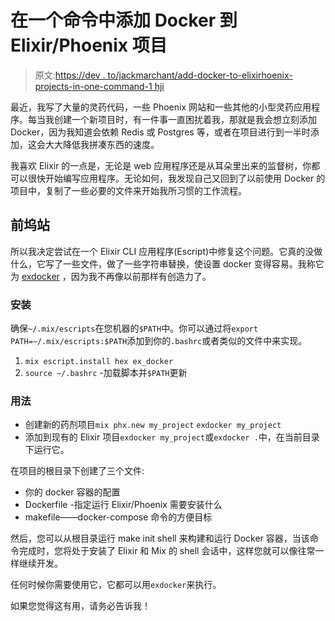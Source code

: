 # 在一个命令中添加 Docker 到 Elixir/Phoenix 项目

> 原文:[https://dev . to/jackmarchant/add-docker-to-elixirhoenix-projects-in-one-command-1 hji](https://dev.to/jackmarchant/add-docker-to-elixirphoenix-projects-in-one-command-1hji)

最近，我写了大量的灵药代码，一些 Phoenix 网站和一些其他的小型灵药应用程序。每当我创建一个新项目时，有一件事一直困扰着我，那就是我会想立刻添加 Docker，因为我知道会依赖 Redis 或 Postgres 等，或者在项目进行到一半时添加，这会大大降低我拼凑东西的速度。

我喜欢 Elixir 的一点是，无论是 web 应用程序还是从耳朵里出来的监督树，你都可以很快开始编写应用程序。无论如何，我发现自己又回到了以前使用 Docker 的项目中，复制了一些必要的文件来开始我所习惯的工作流程。

## 前坞站

所以我决定尝试在一个 Elixir CLI 应用程序(Escript)中修复这个问题。它真的没做什么，它写了一些文件，做了一些字符串替换，使设置 docker 变得容易。我称它为 [exdocker](https://github.com/jackmarchant/ex_docker) ，因为我不再像以前那样有创造力了。

### 安装

确保`~/.mix/escripts`在您机器的`$PATH`中。你可以通过将`export PATH=~/.mix/escripts:$PATH`添加到你的`.bashrc`或者类似的文件中来实现。

1.  `mix escript.install hex ex_docker`
2.  `source ~/.bashrc` -加载脚本并`$PATH`更新

### 用法

*   创建新的药剂项目`mix phx.new my_project` `exdocker my_project`
*   添加到现有的 Elixir 项目`exdocker my_project`或`exdocker .`中，在当前目录下运行它。

在项目的根目录下创建了三个文件:

*   你的 docker 容器的配置
*   Dockerfile -指定运行 Elixir/Phoenix 需要安装什么
*   makefile——docker-compose 命令的方便目标

然后，您可以从根目录运行 make init shell 来构建和运行 Docker 容器，当该命令完成时，您将处于安装了 Elixir 和 Mix 的 shell 会话中，这样您就可以像往常一样继续开发。

任何时候你需要使用它，它都可以用`exdocker`来执行。

如果您觉得这有用，请务必告诉我！